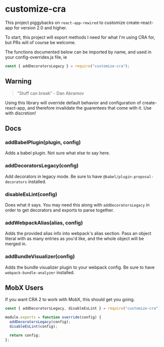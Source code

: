 # customize-cra

This project piggybacks on `react-app-rewired` to customize create-react-app for version 2.0 and higher.

To start, this project will export methods I need for what I'm using CRA for, but PRs will of course be welcome.

The functions documented below can be imported by name, and used in your config-overrides.js file, ie

```js
const { addDecoratorsLegacy } = require("customize-cra");
```

## Warning

> "Stuff can break"
> \- Dan Abramov

Using this library will override default behavior and configuration of create-react-app, and therefore invalidate the guarentees that come with it. Use with discretion!

## Docs

### addBabelPlugin(plugin, config)

Adds a babel plugin. Not sure what else to say here.

### addDecoratorsLegacy(config)

Add decorators in legacy mode. Be sure to have `@babel/plugin-proposal-decorators` installed.

### disableEsLint(config)

Does what it says. You may need this along with `addDecoratorsLegacy` in order to get decorators and exports to parse together.

### addWebpackAlias(alias, config)

Adds the provided alias info into webpack's alias section. Pass an object literal with as many entries as you'd like, and the whole object will be merged in.

### addBundleVisualizer(config)

Adds the bundle visualizer plugin to your webpack config. Be sure to have `webpack-bundle-analyzer` installed.

## MobX Users

If you want CRA 2 to work with MobX, this should get you going.

```js
const { addDecoratorsLegacy, disableEsLint } = require("customize-cra");

module.exports = function override(config) {
  addDecoratorsLegacy(config);
  disableEsLint(config);

  return config;
};
```

